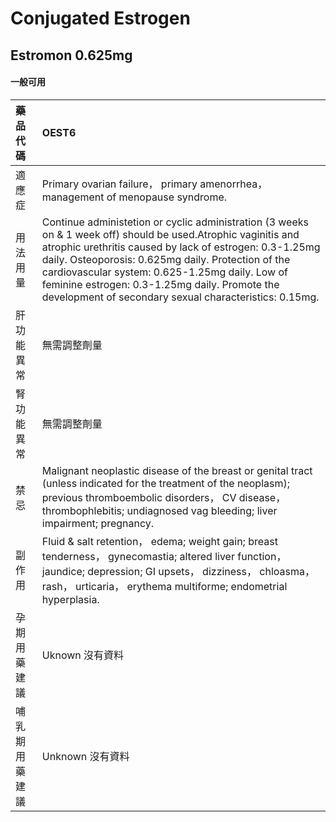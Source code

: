 # Conjugated Estrogen

## Estromon 0.625mg

#### 一般可用

| 藥品代碼       | OEST6                                                                                                                                                                                                                                                                                                                                                                                        |
|:---------------|:---------------------------------------------------------------------------------------------------------------------------------------------------------------------------------------------------------------------------------------------------------------------------------------------------------------------------------------------------------------------------------------------|
| 適應症         | Primary ovarian failure， primary amenorrhea， management of menopause syndrome.                                                                                                                                                                                                                                                                                                             |
| 用法用量       | Continue administetion or cyclic administration (3 weeks on & 1 week off) should be used.Atrophic vaginitis and atrophic urethritis caused by lack of estrogen: 0.3-1.25mg daily. Osteoporosis: 0.625mg daily. Protection of the cardiovascular system: 0.625-1.25mg daily. Low of feminine estrogen: 0.3-1.25mg daily. Promote the development of secondary sexual characteristics: 0.15mg. |
| 肝功能異常     | 無需調整劑量                                                                                                                                                                                                                                                                                                                                                                                 |
| 腎功能異常     | 無需調整劑量                                                                                                                                                                                                                                                                                                                                                                                 |
| 禁忌           | Malignant neoplastic disease of the breast or genital tract (unless indicated for the treatment of the neoplasm); previous thromboembolic disorders， CV disease， thrombophlebitis; undiagnosed vag bleeding; liver impairment; pregnancy.                                                                                                                                                  |
| 副作用         | Fluid & salt retention， edema; weight gain; breast tenderness， gynecomastia; altered liver function， jaundice; depression; GI upsets， dizziness， chloasma， rash， urticaria， erythema multiforme; endometrial hyperplasia.                                                                                                                                                            |
| 孕期用藥建議   | Uknown 沒有資料                                                                                                                                                                                                                                                                                                                                                                              |
| 哺乳期用藥建議 | Unknown 沒有資料                                                                                                                                                                                                                                                                                                                                                                             |

